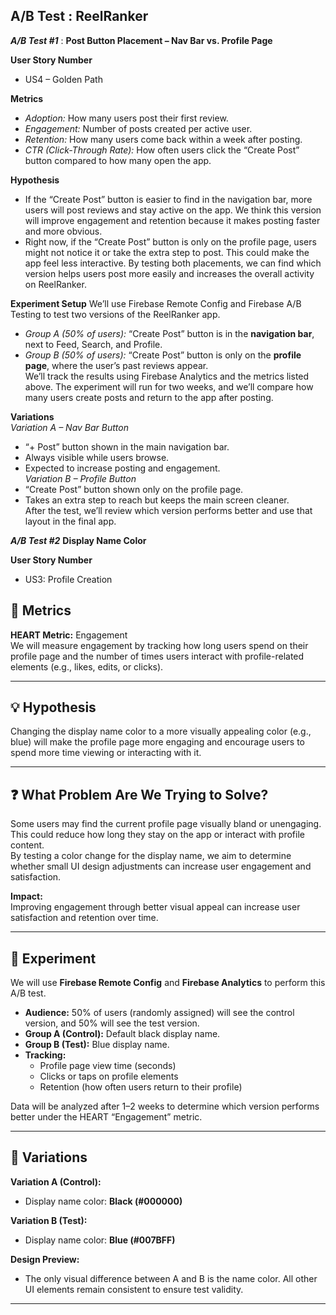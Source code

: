 ## A/B Test : ReelRanker


***A/B Test #1*** : 
**Post Button Placement – Nav Bar vs. Profile Page**

**User Story Number**
- US4 – Golden Path

**Metrics**
- *Adoption:* How many users post their first review.  
- *Engagement:* Number of posts created per active user.  
- *Retention:* How many users come back within a week after posting.  
- *CTR (Click-Through Rate):* How often users click the “Create Post” button compared to how many open the app.  

**Hypothesis**  
- If the “Create Post” button is easier to find in the navigation bar, more users will post reviews and stay active on the app. We think this version will improve engagement and retention because it makes posting faster and more obvious.
- Right now, if the “Create Post” button is only on the profile page, users might not notice it or take the extra step to post. This could make the app feel less interactive. By testing both placements, we can find which version helps users post more easily and increases the overall activity on ReelRanker.

**Experiment Setup**
We’ll use Firebase Remote Config and Firebase A/B Testing to test two versions of the ReelRanker app.
- *Group A (50% of users):* “Create Post” button is in the **navigation bar**, next to Feed, Search, and Profile.  
- *Group B (50% of users):* “Create Post” button is only on the **profile page**, where the user’s past reviews appear.  
We’ll track the results using Firebase Analytics and the metrics listed above. The experiment will run for two weeks, and we’ll compare how many users create posts and return to the app after posting.

**Variations**  
*Variation A – Nav Bar Button*
- “+ Post” button shown in the main navigation bar.  
- Always visible while users browse.  
- Expected to increase posting and engagement.  
*Variation B – Profile Button*  
- “Create Post” button shown only on the profile page.  
- Takes an extra step to reach but keeps the main screen cleaner.  
After the test, we’ll review which version performs better and use that layout in the final app.

***A/B Test #2***
**Display Name Color**

**User Story Number**
- US3: Profile Creation

## 🧩 Metrics
**HEART Metric:** Engagement  
We will measure engagement by tracking how long users spend on their profile page and the number of times users interact with profile-related elements (e.g., likes, edits, or clicks).  

---

## 💡 Hypothesis
Changing the display name color to a more visually appealing color (e.g., blue) will make the profile page more engaging and encourage users to spend more time viewing or interacting with it.  

---

## ❓ What Problem Are We Trying to Solve?
Some users may find the current profile page visually bland or unengaging. This could reduce how long they stay on the app or interact with profile content.  
By testing a color change for the display name, we aim to determine whether small UI design adjustments can increase user engagement and satisfaction.  

**Impact:**  
Improving engagement through better visual appeal can increase user satisfaction and retention over time.

---

## 🔬 Experiment
We will use **Firebase Remote Config** and **Firebase Analytics** to perform this A/B test.

- **Audience:** 50% of users (randomly assigned) will see the control version, and 50% will see the test version.  
- **Group A (Control):** Default black display name.  
- **Group B (Test):** Blue display name.  
- **Tracking:**  
  - Profile page view time (seconds)  
  - Clicks or taps on profile elements  
  - Retention (how often users return to their profile)  

Data will be analyzed after 1–2 weeks to determine which version performs better under the HEART “Engagement” metric.

---

## 🎨 Variations
**Variation A (Control):**
- Display name color: **Black (#000000)**  

**Variation B (Test):**
- Display name color: **Blue (#007BFF)**  

**Design Preview:**
- The only visual difference between A and B is the name color. All other UI elements remain consistent to ensure test validity.

---

